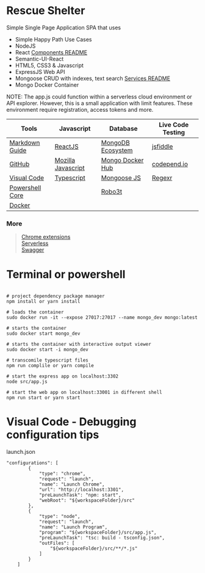 # Rescue Shelter
Simple Single Page Application SPA that uses  
- Simple Happy Path Use Cases 
- NodeJS
- React [Components README](https://github.com/kscott5/RescueShelter/tree/master/src/components)  
- Semantic-UI-React
- HTML5, CSS3 & Javascript
- ExpressJS Web API 
- Mongoose CRUD with indexes, text search [Services README](https://github.com/kscott5/RescueShelter/tree/master/src/services)  
- Mongo Docker Container  
    
NOTE: The app.js could function within a serverless cloud environment or API explorer. However, this is a small application with limit features. These environment require registration, access tokens and more.  
 
  
  Tools | Javascript | Database  | Live Code Testing  
  ------- | ---------- | -------- | -------  
 [Markdown Guide](https://guides.github.com/features/mastering-markdown/) | [ReactJS](https://reactjs.org/) | [MongoDB Ecosystem](https://docs.mongodb.com/ecosystem/drivers/) | [jsfiddle](http://jsfiddle.net/)  
 [GitHub](https://github.com/) | [Mozilla Javascript](https://developer.mozilla.org/en-US/docs/Web/JavaScript) | [Mongo Docker Hub](https://hub.docker.com/_/mongo) | [codepend.io](https://codepen.io/)  
 [Visual Code](https://code.visualstudio.com/) | [Typescript](https://www.typescriptlang.org/) | [Mongoose JS](https://mongoosejs.com/) | [Regexr](http://regexr.com/)  
 [Powershell Core](https://docs.microsoft.com/en-us/powershell/scripting/install/installing-powershell-core-on-linux?view=powershell-6) | | [Robo3t](https://www.robomongo.org/) | 
 [Docker](https://www.docker.com/) | | |

### More
>[Chrome extensions](https://chrome.google.com/webstore/detail/vuejs-devtools/nhdogjmejiglipccpnnnanhbledajbpd?hl=en)  
>[Serverless](https://serverless.com/)  
>[Swagger](https://swagger.io/)  


# Terminal or powershell 
```shell

# project dependency package manager
npm install or yarn install 

# loads the container
sudo docker run -it --expose 27017:27017 --name mongo_dev mongo:latest

# starts the container
sudo docker start mongo_dev

# starts the container with interactive output viewer
sudo docker start -i mongo_dev

# transcomile typescript files
npm run complile or yarn compile

# start the express app on localhost:3302 
node src/app.js

# start the web app on localhost:33001 in different shell
npm run start or yarn start
```  

# Visual Code - Debugging configuration tips
launch.json
```
"configurations": [
        {
            "type": "chrome",
            "request": "launch",
            "name": "Launch Chrome",
            "url": "http://localhost:3301",
            "preLaunchTask": "npm: start",
            "webRoot": "${workspaceFolder}/src"
        },
        {
            "type": "node",
            "request": "launch",
            "name": "Launch Program",
            "program": "${workspaceFolder}/src/app.js",
            "preLaunchTask": "tsc: build - tsconfig.json",
            "outFiles": [
                "${workspaceFolder}/src/**/*.js"
            ]
        }
    ]
```  

  